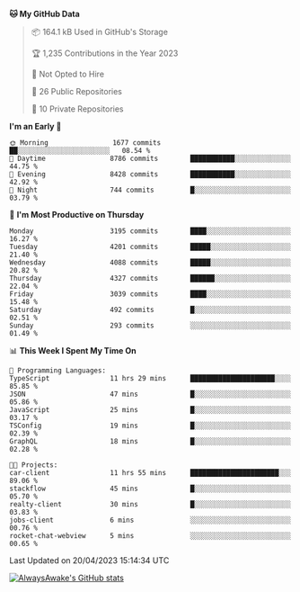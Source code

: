 <!--START_SECTION:waka-->
**🐱 My GitHub Data** 

> 📦 164.1 kB Used in GitHub's Storage 
 > 
> 🏆 1,235 Contributions in the Year 2023
 > 
> 🚫 Not Opted to Hire
 > 
> 📜 26 Public Repositories 
 > 
> 🔑 10 Private Repositories 
 > 
**I'm an Early 🐤** 

```text
🌞 Morning                1677 commits        ██░░░░░░░░░░░░░░░░░░░░░░░   08.54 % 
🌆 Daytime                8786 commits        ███████████░░░░░░░░░░░░░░   44.75 % 
🌃 Evening                8428 commits        ███████████░░░░░░░░░░░░░░   42.92 % 
🌙 Night                  744 commits         █░░░░░░░░░░░░░░░░░░░░░░░░   03.79 % 
```
📅 **I'm Most Productive on Thursday** 

```text
Monday                   3195 commits        ████░░░░░░░░░░░░░░░░░░░░░   16.27 % 
Tuesday                  4201 commits        █████░░░░░░░░░░░░░░░░░░░░   21.40 % 
Wednesday                4088 commits        █████░░░░░░░░░░░░░░░░░░░░   20.82 % 
Thursday                 4327 commits        ██████░░░░░░░░░░░░░░░░░░░   22.04 % 
Friday                   3039 commits        ████░░░░░░░░░░░░░░░░░░░░░   15.48 % 
Saturday                 492 commits         █░░░░░░░░░░░░░░░░░░░░░░░░   02.51 % 
Sunday                   293 commits         ░░░░░░░░░░░░░░░░░░░░░░░░░   01.49 % 
```


📊 **This Week I Spent My Time On** 

```text
💬 Programming Languages: 
TypeScript               11 hrs 29 mins      █████████████████████░░░░   85.85 % 
JSON                     47 mins             █░░░░░░░░░░░░░░░░░░░░░░░░   05.86 % 
JavaScript               25 mins             █░░░░░░░░░░░░░░░░░░░░░░░░   03.17 % 
TSConfig                 19 mins             █░░░░░░░░░░░░░░░░░░░░░░░░   02.39 % 
GraphQL                  18 mins             █░░░░░░░░░░░░░░░░░░░░░░░░   02.28 % 

🐱‍💻 Projects: 
car-client               11 hrs 55 mins      ██████████████████████░░░   89.06 % 
stackflow                45 mins             █░░░░░░░░░░░░░░░░░░░░░░░░   05.70 % 
realty-client            30 mins             █░░░░░░░░░░░░░░░░░░░░░░░░   03.83 % 
jobs-client              6 mins              ░░░░░░░░░░░░░░░░░░░░░░░░░   00.76 % 
rocket-chat-webview      5 mins              ░░░░░░░░░░░░░░░░░░░░░░░░░   00.65 % 
```


 Last Updated on 20/04/2023 15:14:34 UTC
<!--END_SECTION:waka-->

[![AlwaysAwake's GitHub stats](https://github-readme-stats.vercel.app/api?username=AlwaysAwake&show_icons=true&theme=github_dark&count_private=true)](https://github.com/AlwaysAwake/AlwaysAwake)
